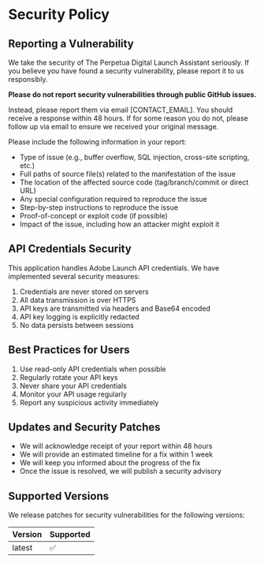 # Security Policy

## Reporting a Vulnerability

We take the security of The Perpetua Digital Launch Assistant seriously. If you believe you have found a security vulnerability, please report it to us responsibly.

**Please do not report security vulnerabilities through public GitHub issues.**

Instead, please report them via email [CONTACT_EMAIL]. You should receive a response within 48 hours. If for some reason you do not, please follow up via email to ensure we received your original message.

Please include the following information in your report:

- Type of issue (e.g., buffer overflow, SQL injection, cross-site scripting, etc.)
- Full paths of source file(s) related to the manifestation of the issue
- The location of the affected source code (tag/branch/commit or direct URL)
- Any special configuration required to reproduce the issue
- Step-by-step instructions to reproduce the issue
- Proof-of-concept or exploit code (if possible)
- Impact of the issue, including how an attacker might exploit it

## API Credentials Security

This application handles Adobe Launch API credentials. We have implemented several security measures:

1. Credentials are never stored on servers
2. All data transmission is over HTTPS
3. API keys are transmitted via headers and Base64 encoded
4. API key logging is explicitly redacted
5. No data persists between sessions

## Best Practices for Users

1. Use read-only API credentials when possible
2. Regularly rotate your API keys
3. Never share your API credentials
4. Monitor your API usage regularly
5. Report any suspicious activity immediately

## Updates and Security Patches

- We will acknowledge receipt of your report within 48 hours
- We will provide an estimated timeline for a fix within 1 week
- We will keep you informed about the progress of the fix
- Once the issue is resolved, we will publish a security advisory

## Supported Versions

We release patches for security vulnerabilities for the following versions:

| Version | Supported          |
| ------- | ------------------ |
| latest  | :white_check_mark: |
